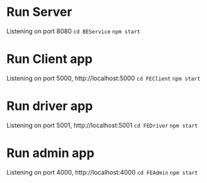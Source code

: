 # Run Server
Listening on port 8080
`cd BEService`
`npm start`

# Run Client app
Listening on port 5000, http://localhost:5000
`cd FEClient`
`npm start`

# Run driver app
Listening on port 5001, http://localhost:5001
`cd FEDriver`
`npm start`

# Run admin app
Listening on port 4000, http://localhost:4000
`cd FEAdmin`
`npm start`